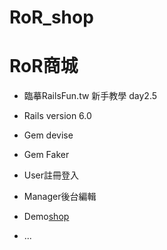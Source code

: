 # RoR_shop
# RoR商城

* 臨摹RailsFun.tw 新手教學 day2.5 

* Rails version 6.0

* Gem devise

* Gem Faker

* User註冊登入

* Manager後台編輯

* Demo[shop](https://pacific-mesa-80149.herokuapp.com/)



* ...

